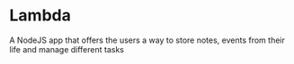 # Lambda
A NodeJS app that offers the users a way to store notes, events from their life and manage different tasks
